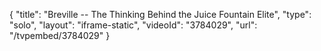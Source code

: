 {
    "title": "Breville -- The Thinking Behind the Juice Fountain Elite",
    "type": "solo",
    "layout": "iframe-static",
    "videoId": "3784029",
    "url": "\/tvpembed\/3784029"
}